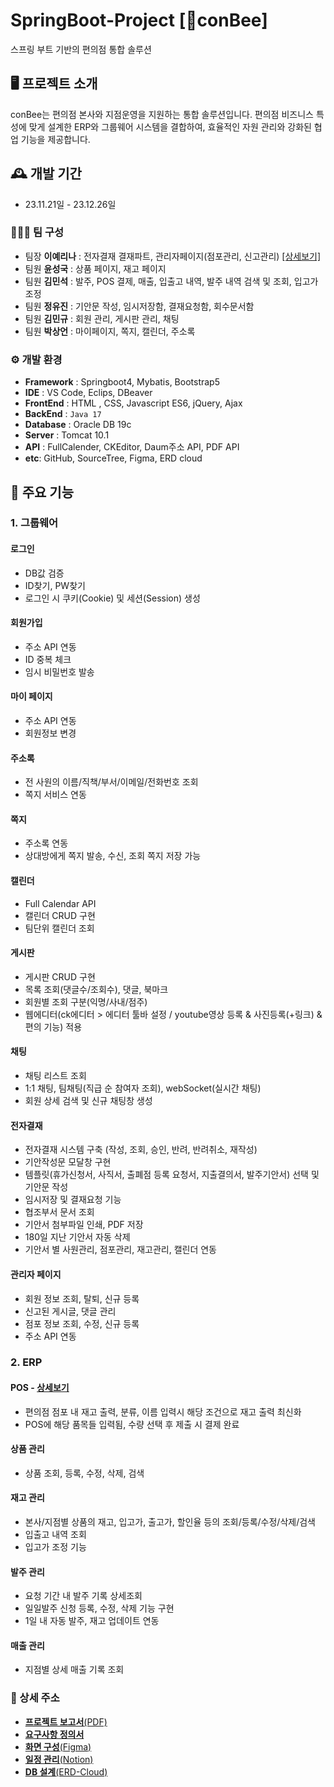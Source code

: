 # SpringBoot-Project [🍯conBee]
스프링 부트 기반의 편의점 통합 솔루션


## 🖥️ 프로젝트 소개
conBee는 편의점 본사와 지점운영을 지원하는 통합 솔루션입니다. 편의점 비즈니스 특성에 맞게 설계한 ERP와 그룹웨어 시스템을 결합하여, 효율적인 자원 관리와 강화된 협업 기능을 제공합니다.
<br>

## 🕰️ 개발 기간
* 23.11.21일 - 23.12.26일

### 🧑‍🤝‍🧑 팀 구성
 - 팀장 **이예리나** : 전자결재 결재파트, 관리자페이지(점포관리, 신고관리) <a href="https://blog.naver.com/poikl11234/223311632237">[상세보기]</a>
 - 팀원 **윤성국** : 상품 페이지, 재고 페이지
 - 팀원 **김민석** : 발주, POS 결제, 매출, 입출고 내역, 발주 내역 검색 및 조회, 입고가 조정
 - 팀원 **정유진** : 기안문 작성, 임시저장함, 결재요청함, 회수문서함
 - 팀원 **김민규** : 회원 관리, 게시판 관리, 채팅
 - 팀원 **박상언** : 마이페이지, 쪽지, 캘린더, 주소록


### ⚙️ 개발 환경
- **Framework** : Springboot4, Mybatis, Bootstrap5
- **IDE** : VS Code, Eclips, DBeaver
- **FrontEnd** : HTML , CSS, Javascript ES6, jQuery, Ajax
- **BackEnd** : `Java 17`
- **Database** : Oracle DB 19c
- **Server** : Tomcat 10.1
- **API** : FullCalender, CKEditor, Daum주소 API, PDF API
- **etc**: GitHub, SourceTree, Figma, ERD cloud

## 📌 주요 기능
### 1. 그룹웨어
#### 로그인
- DB값 검증
- ID찾기, PW찾기
- 로그인 시 쿠키(Cookie) 및 세션(Session) 생성
  
#### 회원가입
- 주소 API 연동
- ID 중복 체크
- 임시 비밀번호 발송

#### 마이 페이지
- 주소 API 연동
- 회원정보 변경

#### 주소록
- 전 사원의 이름/직책/부서/이메일/전화번호 조회
- 쪽지 서비스 연동

#### 쪽지
- 주소록 연동
- 상대방에게 쪽지 발송, 수신, 조회 쪽지 저장 가능

#### 캘린더
- Full Calendar API
- 캘린더 CRUD 구현
- 팀단위 캘린더 조회

#### 게시판
- 게시판 CRUD 구현
- 목록 조회(댓글수/조회수), 댓글, 북마크
- 회원별 조회 구분(익명/사내/점주)
- 웹에디터(ck에디터 > 에디터 툴바 설정 / youtube영상 등록 & 사진등록(+링크) & 편의 기능) 적용

#### 채팅
- 채팅 리스트 조회
- 1:1 채팅, 팀채팅(직급 순 참여자 조회), webSocket(실시간 채팅)
- 회원 상세 검색 및 신규 채팅창 생성

#### 전자결재
- 전자결재 시스템 구축 (작성, 조회, 승인, 반려, 반려취소, 재작성)
- 기안작성문 모달창 구현
- 템플릿(휴가신청서, 사직서, 출폐점 등록 요청서, 지출결의서, 발주기안서) 선택 및 기안문 작성
- 임시저장 및 결재요청 기능
- 협조부서 문서 조회
- 기안서 첨부파일 인쇄, PDF 저장
- 180일 지난 기안서 자동 삭제
- 기안서 별 사원관리, 점포관리, 재고관리, 캘린더 연동

#### 관리자 페이지
- 회원 정보 조회, 탈퇴, 신규 등록
- 신고된 게시글, 댓글 관리
- 점포 정보 조회, 수정, 신규 등록
- 주소 API 연동

### 2. ERP
#### POS - <a href="" >상세보기</a>
- 편의점 점포 내 재고 출력, 분류, 이름 입력시 해당 조건으로 재고 출력 최신화
- POS에 해당 품목들 입력됨, 수량 선택 후 제출 시 결제 완료

#### 상품 관리
- 상품 조회, 등록, 수정, 삭제, 검색

#### 재고 관리
- 본사/지점별 상품의 재고, 입고가, 출고가, 할인율 등의 조회/등록/수정/삭제/검색
- 입출고 내역 조회
- 입고가 조정 기능

#### 발주 관리
- 요청 기간 내 발주 기록 상세조회
- 일일발주 신청 등록, 수정, 삭제 기능 구현
- 1일 내 자동 발주, 재고 업데이트 연동

#### 매출 관리
- 지점별 상세 매출 기록 조회


### 📌 상세 주소
* [**프로젝트 보고서**(PDF)](https://drive.google.com/file/d/1TncMrfe87R2tQcfsLHsSkNQ3Sa8wHPUb/view?usp=drive_link)
* [**요구사항 정의서**](https://docs.google.com/spreadsheets/d/1hohRRCWC4EnTQadmIPCw3EvsyTfoN2p_GTsh0FoiENs/edit#gid=0)
* [**화면 구성**(Figma)](https://www.figma.com/file/SWpBQfmViq15xE256W5ts4/beeKeepers-(all)?type=design&node-id=219-8&mode=design&t=T5NrU3yY5bEGYP3s-0)
* [**일정 관리**(Notion)](https://www.notion.so/87ffc638435c4aedba504d94af9eb2f5?v=59d56e640ca049a68b60f72bdb98ea34)
* [**DB 설계**(ERD-Cloud)]([https://www.erdcloud.com/d/wyJKMZTYS4pkfzWi7](https://www.erdcloud.com/d/RCjzzJmbyD5M75TFW)https://www.erdcloud.com/d/RCjzzJmbyD5M75TFW)
